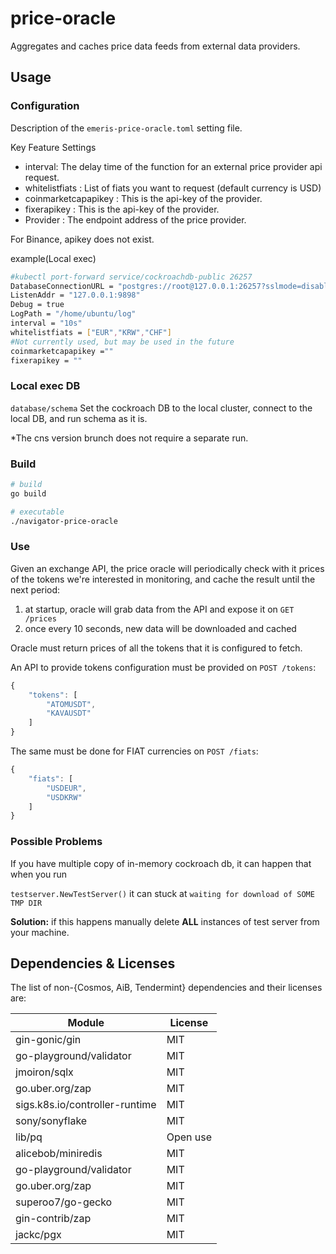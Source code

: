# price-oracle

Aggregates and caches price data feeds from external data providers.

## Usage

### Configuration
Description of the `emeris-price-oracle.toml` setting file.

Key Feature Settings

- interval: The delay time of the function for an external price provider api request.
- whitelistfiats : List of fiats you want to request (default currency is USD)
- coinmarketcapapikey : This is the api-key of the provider.
- fixerapikey : This is the api-key of the provider.
- Provider : The endpoint address of the price provider.

For Binance, apikey does not exist.

example(Local exec)
```bash
#kubectl port-forward service/cockroachdb-public 26257
DatabaseConnectionURL = "postgres://root@127.0.0.1:26257?sslmode=disable"
ListenAddr = "127.0.0.1:9898"
Debug = true
LogPath = "/home/ubuntu/log"
interval = "10s"
whitelistfiats = ["EUR","KRW","CHF"]
#Not currently used, but may be used in the future
coinmarketcapapikey =""
fixerapikey = ""
```

### Local exec DB
`database/schema`
Set the cockroach DB to the local cluster, connect to the local DB, and run schema as it is.

*The cns version brunch does not require a separate run.

### Build

```bash
# build
go build

# executable
./navigator-price-oracle
```

### Use
Given an exchange API, the price oracle will periodically check with it prices of the tokens we're interested in monitoring, and cache the result until the next period:

1. at startup, oracle will grab data from the API and expose it on `GET /prices`
2. once every 10 seconds, new data will be downloaded and cached

Oracle must return prices of all the tokens that it is configured to fetch.

An API to provide tokens configuration must be provided on `POST /tokens`:

```jsx
{
	"tokens": [
		"ATOMUSDT",
		"KAVAUSDT"
	]
}
```

The same must be done for FIAT currencies on `POST /fiats`:

```jsx
{
	"fiats": [
		"USDEUR",
		"USDKRW"
	]
}
```

### Possible Problems
If you have multiple copy of in-memory cockroach db, it can happen that when you run

`testserver.NewTestServer()` it can stuck at `waiting for download of SOME TMP DIR`

**Solution:** if this happens manually delete **ALL** instances of test server from your machine.

## Dependencies & Licenses

The list of non-{Cosmos, AiB, Tendermint} dependencies and their licenses are:

|Module   	                  |License          |
|---	                      |---  	        |
|gin-gonic/gin   	          |MIT   	        |
|go-playground/validator   	  |MIT   	        |
|jmoiron/sqlx   	          |MIT   	        |
|go.uber.org/zap   	          |MIT           	|
|sigs.k8s.io/controller-runtime |MIT            |
|sony/sonyflake               |MIT              |
|lib/pq                       |Open use         |
|alicebob/miniredis           |MIT    	        |
|go-playground/validator   	  |MIT   	        |
|go.uber.org/zap   	          |MIT           	|
|superoo7/go-gecko            |MIT              |
|gin-contrib/zap   	          |MIT    	        |
|jackc/pgx         	          |MIT    	        |
